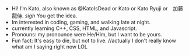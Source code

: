 - Hi! I’m Kato, also known as @KatoIsDead or Kato or Kato Ryuji or　加藤龍侍. *sigh* You get the idea.
- Im interested in coding, gaming, and walking late at night.
- currently learning C++, CSS, HTML, and Javascript. 
- Pronouns: my pronounce were He/Him, but I want to be yours.
- Fun fact: It's easy to die, but not to live. //actually I don't really know what am I saying right now LOL

<!---
KatoIsDead/KatoIsDead is a ✨ special ✨ repository because its `README.md` (this file) appears on your GitHub profile.
You can click the Preview link to take a look at your changes.
--->
